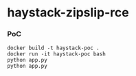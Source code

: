 # haystack-zipslip-rce

### PoC

```
docker build -t haystack-poc . 
docker run -it haystack-poc bash
python app.py
python app.py
```